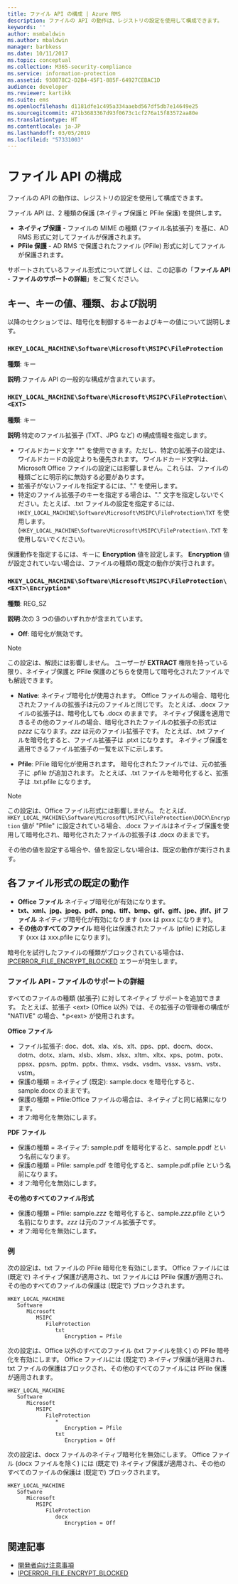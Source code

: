 ```yaml
---
title: ファイル API の構成 | Azure RMS
description: ファイルの API の動作は、レジストリの設定を使用して構成できます。
keywords: ''
author: msmbaldwin
ms.author: mbaldwin
manager: barbkess
ms.date: 10/11/2017
ms.topic: conceptual
ms.collection: M365-security-compliance
ms.service: information-protection
ms.assetid: 930878C2-D2B4-45F1-885F-64927CEBAC1D
audience: developer
ms.reviewer: kartikk
ms.suite: ems
ms.openlocfilehash: d1181dfe1c495a334aaebd567df5db7e14649e25
ms.sourcegitcommit: 471b3683367d93f0673c1cf276a15f83572aa80e
ms.translationtype: HT
ms.contentlocale: ja-JP
ms.lasthandoff: 03/05/2019
ms.locfileid: "57331003"
---
```

# <a name="file-api-configuration"></a>ファイル API の構成


ファイルの API の動作は、レジストリの設定を使用して構成できます。

ファイル API は、2 種類の保護 (ネイティブ保護と PFile 保護) を提供します。

-   **ネイティブ保護** - ファイルの MIME の種類 (ファイル名拡張子) を基に、AD RMS 形式に対してファイルが保護されます。
-   **PFile 保護** - AD RMS で保護されたファイル (PFile) 形式に対してファイルが保護されます。

サポートされているファイル形式について詳しくは、この記事の「**ファイル API - ファイルのサポートの詳細**」をご覧ください。

## <a name="keykey-value-types-and-descriptions"></a>キー、キーの値、種類、および説明

以降のセクションでは、暗号化を制御するキーおよびキーの値について説明します。

### `HKEY_LOCAL_MACHINE\Software\Microsoft\MSIPC\FileProtection`

**種類**: キー

**説明**:ファイル API の一般的な構成が含まれています。

### `HKEY_LOCAL_MACHINE\Software\Microsoft\MSIPC\FileProtection\<EXT>`

**種類**: キー

**説明**:特定のファイル拡張子 (TXT、JPG など) の構成情報を指定します。

- ワイルドカード文字 "*" を使用できます。ただし、特定の拡張子の設定は、ワイルドカードの設定よりも優先されます。 ワイルドカード文字は、Microsoft Office ファイルの設定には影響しません。これらは、ファイルの種類ごとに明示的に無効する必要があります。
- 拡張子がないファイルを指定するには、"." を使用します。
- 特定のファイル拡張子のキーを指定する場合は、"." 文字を指定しないでください。たとえば、.txt ファイルの設定を指定するには、`HKEY_LOCAL_MACHINE\Software\Microsoft\MSIPC\FileProtection\TXT` を使用します。 (`HKEY_LOCAL_MACHINE\Software\Microsoft\MSIPC\FileProtection\.TXT` を使用しないでください)。

保護動作を指定するには、キーに **Encryption** 値を設定します。 **Encryption** 値が設定されていない場合は、ファイルの種類の既定の動作が実行されます。


### `HKEY_LOCAL_MACHINE\Software\Microsoft\MSIPC\FileProtection\<EXT>\Encryption*`

**種類**: REG_SZ

**説明**:次の 3 つの値のいずれかが含まれています。

- **Off**: 暗号化が無効です。

> [!Note]
> この設定は、解読には影響しません。 ユーザーが **EXTRACT** 権限を持っている限り、ネイティブ保護と PFile 保護のどちらを使用して暗号化されたファイルでも解読できます。

- **Native**: ネイティブ暗号化が使用されます。 Office ファイルの場合、暗号化されたファイルの拡張子は元のファイルと同じです。 たとえば、.docx ファイルの拡張子は、暗号化しても .docx のままです。 ネイティブ保護を適用できるその他のファイルの場合、暗号化されたファイルの拡張子の形式は p*zzz* になります。*zzz* は元のファイル拡張子です。 たとえば、.txt ファイルを暗号化すると、ファイル拡張子は .ptxt になります。 ネイティブ保護を適用できるファイル拡張子の一覧を以下に示します。

- **Pfile**: PFile 暗号化が使用されます。 暗号化されたファイルでは、元の拡張子に .pfile が追加されます。 たとえば、.txt ファイルを暗号化すると、拡張子は .txt.pfile になります。


> [!Note]
> この設定は、Office ファイル形式には影響しません。 たとえば、`HKEY_LOCAL_MACHINE\Software\Microsoft\MSIPC\FileProtection\DOCX\Encryption` 値が &quot;Pfile" に設定されている場合、.docx ファイルはネイティブ保護を使用して暗号化され、暗号化されたファイルの拡張子は .docx のままです。

その他の値を設定する場合や、値を設定しない場合は、既定の動作が実行されます。

## <a name="default-behavior-for-different-file-formats"></a>各ファイル形式の既定の動作

-   **Office ファイル** ネイティブ暗号化が有効になります。
-   **txt、xml、jpg、jpeg、pdf、png、tiff、bmp、gif、giff、jpe、jfif、jif ファイル** ネイティブ暗号化が有効になります (xxx は pxxx になります)。
-   **その他のすべてのファイル** 暗号化は保護されたファイル (pfile) に対応します (xxx は xxx.pfile になります)。

暗号化を試行したファイルの種類がブロックされている場合は、[IPCERROR\_FILE\_ENCRYPT\_BLOCKED](https://msdn.microsoft.com/library/hh535248.aspx) エラーが発生します。

### <a name="file-api---file-support-details"></a>ファイル API - ファイルのサポートの詳細

すべてのファイルの種類 (拡張子) に対してネイティブ サポートを追加できます。 たとえば、拡張子 &lt;ext&gt; (Office 以外) では、その拡張子の管理者の構成が "NATIVE" の場合、\*.p&lt;ext&gt; が使用されます。

**Office ファイル**

-   ファイル拡張子: doc、dot、xla、xls、xlt、pps、ppt、docm、docx、dotm、dotx、xlam、xlsb、xlsm、xlsx、xltm、xltx、xps、potm、potx、ppsx、ppsm、pptm、pptx、thmx、vsdx、vsdm、vssx、vssm、vstx、vstm。 
-   保護の種類 = ネイティブ (既定): sample.docx を暗号化すると、sample.docx のままです。
-   保護の種類 = Pfile:Office ファイルの場合は、ネイティブと同じ結果になります。
-   オフ:暗号化を無効にします。

**PDF ファイル**

-   保護の種類 = ネイティブ: sample.pdf を暗号化すると、sample.ppdf という名前になります。
-   保護の種類 = Pfile: sample.pdf を暗号化すると、sample.pdf.pfile という名前になります。
-   オフ:暗号化を無効にします。

**その他のすべてのファイル形式**

-   保護の種類 = Pfile: sample.*zzz* を暗号化すると、sample.*zzz*.pfile という名前になります。*zzz* は元のファイル拡張子です。
-   オフ:暗号化を無効にします。

### <a name="examples"></a>例

次の設定は、txt ファイルの PFile 暗号化を有効にします。 Office ファイルには (既定で) ネイティブ保護が適用され、txt ファイルには PFile 保護が適用され、その他のすべてのファイルの保護は (既定で) ブロックされます。

```
HKEY_LOCAL_MACHINE
   Software
      Microsoft
         MSIPC
            FileProtection
               txt
                  Encryption = Pfile
```

次の設定は、Office 以外のすべてのファイル (txt ファイルを除く) の PFile 暗号化を有効にします。 Office ファイルには (既定で) ネイティブ保護が適用され、txt ファイルの保護はブロックされ、その他のすべてのファイルには PFile 保護が適用されます。

```
HKEY_LOCAL_MACHINE
   Software
      Microsoft
         MSIPC
            FileProtection
               *
                  Encryption = Pfile
               txt
                  Encryption = Off
```

次の設定は、docx ファイルのネイティブ暗号化を無効にします。 Office ファイル (docx ファイルを除く) には (既定で) ネイティブ保護が適用され、その他のすべてのファイルの保護は (既定で) ブロックされます。

```
HKEY_LOCAL_MACHINE
   Software
      Microsoft
         MSIPC
            FileProtection
               docx
                  Encryption = Off
```

## <a name="related-articles"></a>関連記事

- [開発者向け注意事項](developer-notes.md)
- [IPCERROR\_FILE\_ENCRYPT\_BLOCKED](https://msdn.microsoft.com/library/hh535248.aspx)
